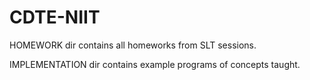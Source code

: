 # CDTE-NIIT
 HOMEWORK dir contains all homeworks from SLT sessions.
 
 IMPLEMENTATION dir contains example programs of concepts taught.
